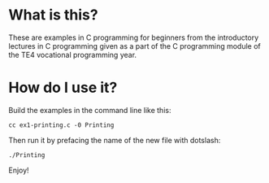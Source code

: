 # What is this?

These are examples in C programming for beginners from the introductory lectures in C programming given as a part of the C programming module of the TE4 vocational programming year.

# How do I use it?

Build the examples in the command line like this:

```
cc ex1-printing.c -0 Printing
```

Then run it by prefacing the name of the new file with dotslash:

```
./Printing
```

Enjoy!